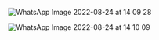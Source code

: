 ![WhatsApp Image 2022-08-24 at 14 09 28](https://user-images.githubusercontent.com/98924290/186483687-7d74517e-1dc8-4f1f-8867-97279b43db35.jpeg)

![WhatsApp Image 2022-08-24 at 14 10 09](https://user-images.githubusercontent.com/98924290/186483878-c56492b3-9ee0-49e3-a6b7-5f03e18d1965.jpeg)
